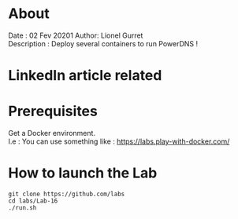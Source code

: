 # About
Date : 02 Fev 20201
Author: Lionel Gurret  
Description : Deploy several containers to run PowerDNS !
# LinkedIn article related
# Prerequisites
Get a Docker environment.  
I.e : You can use something like : https://labs.play-with-docker.com/
# How to launch the Lab
`git clone https://github.com/labs`  
`cd labs/Lab-16`  
`./run.sh`

